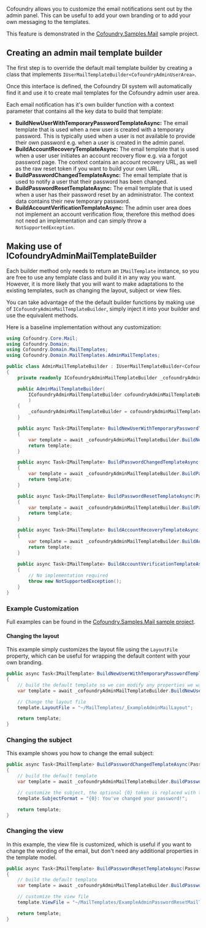 Cofoundry allows you to customize the email notifications sent out by the admin panel. This can be useful to add your own branding or to add your own messaging to the templates.

This feature is demonstrated in the [Cofoundry.Samples.Mail](https://github.com/cofoundry-cms/Cofoundry.Samples.Mail) sample project.

## Creating an admin mail template builder

The first step is to override the default mail template builder by creating a class that implements `IUserMailTemplateBuilder<CofoundryAdminUserArea>`.

Once this interface is defined, the Cofoundry DI system will automatically find it and use it to create mail templates for the Cofoundry admin user area.

Each email notification has it's own builder function with a context parameter that contains all the key data to build that template:

- **BuildNewUserWithTemporaryPasswordTemplateAsync:** The email template that is used when a new user is created with a temporary password. This is typically used when a user is not available to provide their own password e.g. when a user is created in the admin panel.
- **BuildAccountRecoveryTemplateAsync:** The email template that is used when a user user initiates an account recovery flow e.g. via a forgot password page. The context contains an account recovery URL, as well as the raw reset token if you want to build your own URL. 
- **BuildPasswordChangedTemplateAsync:** The email template that is used to notify a user that their password has been changed.
- **BuildPasswordResetTemplateAsync:** The email template that is used when a user has their password reset by an administrator. The context data contains their new temporary password. 
- **BuildAccountVerificationTemplateAsync:** The admin user area does not implement an account verification flow, therefore this method does not need an implementation and can simply throw a `NotSupportedException`.

## Making use of ICofoundryAdminMailTemplateBuilder

Each builder method only needs to return an `IMailTemplate` instance, so you are free to use any template class and build it in any way you want. However, it is more likely that you will want to make adaptations to the existing templates, such as changing the layout, subject or view files.

You can take advantage of the the default builder functions by making use of `ICofoundryAdminMailTemplateBuilder`, simply inject it into your builder and use the equivalent methods.

Here is a baseline implementation without any customization:

```csharp
using Cofoundry.Core.Mail;
using Cofoundry.Domain;
using Cofoundry.Domain.MailTemplates;
using Cofoundry.Domain.MailTemplates.AdminMailTemplates;

public class AdminMailTemplateBuilder : IUserMailTemplateBuilder<CofoundryAdminUserArea>
{
    private readonly ICofoundryAdminMailTemplateBuilder _cofoundryAdminMailTemplateBuilder;

    public AdminMailTemplateBuilder(
        ICofoundryAdminMailTemplateBuilder cofoundryAdminMailTemplateBuilder
        )
    {
        _cofoundryAdminMailTemplateBuilder = cofoundryAdminMailTemplateBuilder;
    }

    public async Task<IMailTemplate> BuildNewUserWithTemporaryPasswordTemplateAsync(NewUserWithTemporaryPasswordTemplateBuilderContext context)
    {
        var template = await _cofoundryAdminMailTemplateBuilder.BuildNewUserWithTemporaryPasswordTemplateAsync(context);
        return template;
    }

    public async Task<IMailTemplate> BuildPasswordChangedTemplateAsync(PasswordChangedTemplateBuilderContext context)
    {
        var template = await _cofoundryAdminMailTemplateBuilder.BuildPasswordChangedTemplateAsync(context);
        return template;
    }

    public async Task<IMailTemplate> BuildPasswordResetTemplateAsync(PasswordResetTemplateBuilderContext context)
    {
        var template = await _cofoundryAdminMailTemplateBuilder.BuildPasswordResetTemplateAsync(context);
        return template;
    }

    public async Task<IMailTemplate> BuildAccountRecoveryTemplateAsync(AccountRecoveryTemplateBuilderContext context)
    {
        var template = await _cofoundryAdminMailTemplateBuilder.BuildAccountRecoveryTemplateAsync(context);
        return template;
    }
    
    public async Task<IMailTemplate> BuildAccountVerificationTemplateAsync(AccountRecoveryTemplateBuilderContext context)
    {
        // No implementation required
        throw new NotSupportedException();
    }
}
```

### Example Customization

Full examples can be found in the [Cofoundry.Samples.Mail sample project](https://github.com/cofoundry-cms/Cofoundry.Samples.Mail).

#### Changing the layout

This example simply customizes the layout file using the `LayoutFile` property, which can be useful for wrapping the default content with your own branding.

```csharp
public async Task<IMailTemplate> BuildNewUserWithTemporaryPasswordTemplateAsync(NewUserWithTemporaryPasswordTemplateBuilderContext context)
{
    // build the default template so we can modify any properties we want to customize
    var template = await _cofoundryAdminMailTemplateBuilder.BuildNewUserWithTemporaryPasswordTemplateAsync(context);

    // Change the layout file
    template.LayoutFile = "~/MailTemplates/_ExampleAdminMailLayout";

    return template;
}
```

### Changing the subject

This example shows you how to change the email subject:

```csharp
public async Task<IMailTemplate> BuildPasswordChangedTemplateAsync(PasswordChangedTemplateBuilderContext context)
{
    // build the default template
    var template = await _cofoundryAdminMailTemplateBuilder.BuildPasswordChangedTemplateAsync(context);

    // customize the subject, the optional {0} token is replaced with the application name
    template.SubjectFormat = "{0}: You've changed your password!";

    return template;
}
```

### Changing the view

In this example, the view file is customized, which is useful if you want to change the wording of the email, but don't need any additional properties in the template model.

```csharp
public async Task<IMailTemplate> BuildPasswordResetTemplateAsync(PasswordResetTemplateBuilderContext context)
{
    // build the default template
    var template = await _cofoundryAdminMailTemplateBuilder.BuildPasswordResetTemplateAsync(context);

    // customize the view file
    template.ViewFile = "~/MailTemplates/ExampleAdminPasswordResetMailTemplate";

    return template;
}
```



